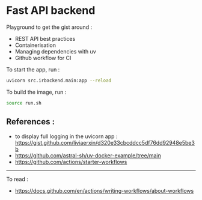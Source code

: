# Fast API backend

Playground to get the gist around :
- REST API best practices
- Containerisation
- Managing dependencies with uv
- Github workflow for CI

To start the app, run :
```bash
uvicorn src.irbackend.main:app --reload
```

To build the image, run :
```bash
source run.sh
```

## References :
- to display full logging in the uvicorn app :
    https://gist.github.com/liviaerxin/d320e33cbcddcc5df76dd92948e5be3b
- https://github.com/astral-sh/uv-docker-example/tree/main
- https://github.com/actions/starter-workflows
***

To read :
- https://docs.github.com/en/actions/writing-workflows/about-workflows

